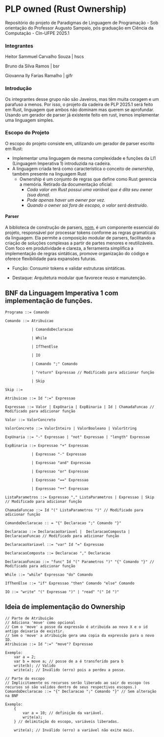 # PLP owned (Rust Ownership)

Repositório do projeto de Paradigmas de Linguagem de Programação - Sob orientação do Professor Augusto Sampaio, pós graduação em Ciência da Computação - CIn-UFPE 2025.1

### Integrantes

Heitor Sammuel Carvalho Souza | hscs

Bruno da Silva Ramos | bsr

Giovanna Ily Farias Ramalho | gifr

### Introdução

Os integrantes desse grupo não são Javeiros, mas têm muita coragem e um parafuso a menos. Por isso, o projeto da cadeira de PLP 2025.1 será feito em Rust, linguagem que ambos não dominam mas querem se aprofundar. Usando um gerador de parser já existente feito em rust, iremos implementar uma linguagem simples.

### Escopo do Projeto

O escopo do projeto consiste em, utilizando um gerador de parser escrito em Rust:

- Implementar uma linguagem de mesma complexidade e funções da LI1 (Linguagem Imperativa 1) introduzida na cadeira.
- A linguagem criada terá como característica o conceito de _ownership_, também presente na linguagem Rust
  - Ownership é um conjunto de regras que define como Rust gerencia a memória. Retirado da documentação oficial:
    - _Cada valor em Rust possui uma variável que é dita seu owner (sua dona)._
    - _Pode apenas haver um owner por vez._
    - _Quando o owner sai fora de escopo, o valor será destruído._

#### Parser

A biblioteca de construção de parsers, [nom](https://docs.rs/nom/latest/nom/), é um componente essencial do projeto, responsável por processar tokens conforme as regras gramaticais da linguagem. Ela permite a composição modular de parsers, facilitando a criação de soluções complexas a partir de partes menores e reutilizáveis. Com foco em produtividade e clareza, a ferramenta simplifica a implementação de regras sintáticas, promove organização do código e oferece flexibilidade para expansões futuras.

- Função: Consumir tokens e validar estruturas sintáticas.

- Destaque: Arquitetura modular que favorece reuso e manutenção.

## BNF da Linguagem Imperativa 1 com implementação de funções.

```
Programa ::= Comando

Comando ::= Atribuicao

            | ComandoDeclaracao

            | While

            | IfThenElse

            | IO

            | Comando ";" Comando

            | "return" Expressao // Modificado para adicionar função

            | Skip

Skip ::=

Atribuicao ::= Id ":=" Expressao

Expressao ::= Valor | ExpUnaria | ExpBinaria | Id | ChamadaFuncao // Modificado para adicionar função

Valor ::= ValorConcreto

ValorConcreto ::= ValorInteiro | ValorBooleano | ValorString

ExpUnaria ::= "-" Expressao | "not" Expressao | "length" Expressao

ExpBinaria ::= Expressao "+" Expressao

            | Expressao "-" Expressao

            | Expressao "and" Expressao

            | Expressao "or" Expressao

            | Expressao "==" Expressao

            | Expressao "++" Expressao

ListaParametros ::= Expressao "," ListaParametros | Expressao | Skip // Modificado para adicionar função

ChamadaFuncao ::= Id "(" ListaParametros ")" // Modificado para adicionar função

ComandoDeclaracao :: = "{" Declaracao ";" Comando "}"

Declaracao ::= DeclaracaoVariavel |  DeclaracaoComposta | DeclaracaoFuncao // Modificado para adicionar função

DeclaracaoVariavel ::= "var" Id "=" Expressao

DeclaracaoComposta ::= Declaracao "," Declaracao

DeclaracaoFuncao ::= "func" Id "(" Parametros ")" "{" Comando "}" // Modificado para adicionar função

While ::= "while" Expressao "do" Comando

IfThenElse ::= "if" Expressao "then" Comando "else" Comando

IO ::= "write" "(" Expressao ")" | "read" "(" Id ")"
```

## Ideia de implementação do Ownership

```
// Parte de Atribuição
// Adiciona 'move' como opcional
// Com o 'move' a posse da expressão é atribuida ao novo X e o id antigo deixaria de existir.
// Sem o 'move' a atribuição gera uma copia da expressão para o novo ID.
Atribuicao ::= Id ":=" "move"? Expressao

Exemplo:
    var a = 2;
    var b = move a; // posse de a é transferido para b
    write(b); // Valido
    write(a); // Inválido (erro) pois a perdeu a posse.

// Parte do escopo
// Implicitamente os recursos serão liberado ao sair do escopo (os recursos só são validos dentro de seus respectivos escopos.)
ComandoDeclaracao ::= "{" Declaracao ";" Comando "}" // Sem alteração na BNF

Exemplo:
    {
        var a = 10; // definição da variável.
        write(a);
    } // delimitação do escopo, variáveis liberadas.

    write(a); // Inválido (erro) a variável não exite mais.
```
